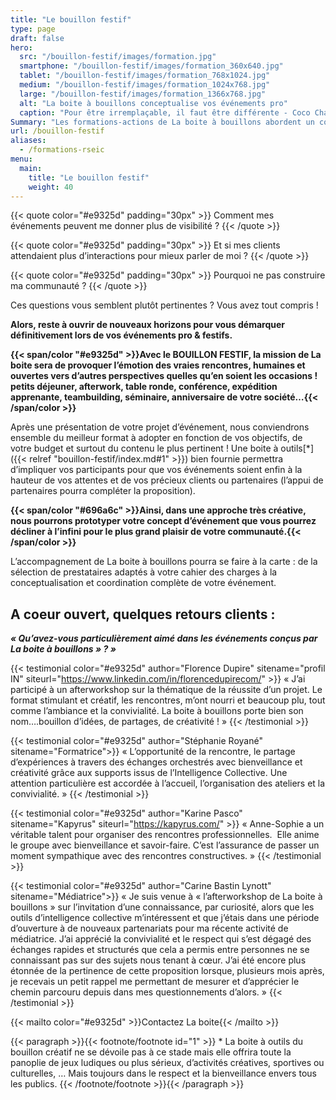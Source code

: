 ```yaml
---
title: "Le bouillon festif"
type: page
draft: false
hero:
  src: "/bouillon-festif/images/formation.jpg"
  smartphone: "/bouillon-festif/images/formation_360x640.jpg"
  tablet: "/bouillon-festif/images/formation_768x1024.jpg"
  medium: "/bouillon-festif/images/formation_1024x768.jpg"
  large: "/bouillon-festif/images/formation_1366x768.jpg"
  alt: "La boite à bouillons conceptualise vos événements pro"
  caption: "Pour être irremplaçable, il faut être différente - Coco Chanel."
Summary: "Les formations-actions de La boite à bouillons abordent un contenu thématique en associant des processus d'intelligence collective. Les stagiaires montent en compétence sur des thématiques stratégiques pour l'organisation et sont en capacité d'accompagner leurs équipes dans la conduite de changement avec des méthodes d'intelligence collective opérationnelles et efficaces."
url: /bouillon-festif
aliases:
  - /formations-rseic
menu:
  main:
    title: "Le bouillon festif"
    weight: 40
---
```


{{< quote color="#e9325d" padding="30px" >}}
Comment mes événements peuvent me donner plus de visibilité ?
{{< /quote >}}

{{< quote color="#e9325d" padding="30px" >}}
Et si mes clients attendaient plus d&rsquo;interactions pour mieux parler de moi ?
{{< /quote >}}

{{< quote color="#e9325d" padding="30px" >}}
Pourquoi ne pas construire ma communauté ?
{{< /quote >}}

Ces questions vous semblent plutôt pertinentes ? Vous avez tout compris !

**Alors, reste à ouvrir de nouveaux horizons pour vous démarquer définitivement lors de vos événements pro & festifs.**

**{{< span/color "#e9325d" >}}Avec le BOUILLON FESTIF, la mission de La boite sera de provoquer l’émotion des vraies rencontres, humaines et ouvertes vers d’autres perspectives quelles qu’en soient les occasions ! petits déjeuner, afterwork, table ronde, conférence, expédition apprenante, teambuilding, séminaire, anniversaire de votre société…{{< /span/color >}}**

Après une présentation de votre projet d’événement, nous conviendrons ensemble du meilleur format à adopter en fonction
de vos objectifs, de votre budget et surtout du contenu le plus pertinent ! Une boite à outils[*]({{< relref "bouillon-festif/index.md#1" >}}) bien fournie permettra
d’impliquer vos participants pour que vos événements soient enfin à la hauteur de vos attentes et de vos précieux
clients ou partenaires (l’appui de partenaires pourra compléter la proposition).

**{{< span/color "#696a6c" >}}Ainsi, dans une approche très créative, nous pourrons prototyper votre concept d&rsquo;événement que vous pourrez décliner à l&rsquo;infini pour le plus grand plaisir de votre communauté.{{< /span/color >}}**

L&rsquo;accompagnement de La boite à bouillons pourra se faire à la carte : de la sélection de prestataires adaptés à votre cahier des charges à la conceptualisation et coordination complète de votre événement.

## A coeur ouvert, quelques retours clients :

**_« Qu&rsquo;avez-vous particulièrement aimé dans les événements conçus par La boite à bouillons » ? »_**

{{< testimonial color="#e9325d" author="Florence Dupire" sitename="profil IN" siteurl="https://www.linkedin.com/in/florencedupirecom/" >}}
« J&rsquo;ai participé à un afterworkshop sur la thématique de la réussite d&rsquo;un projet. Le format stimulant et créatif, les rencontres, m&rsquo;ont nourri et beaucoup plu, tout comme l&rsquo;ambiance et la convivialité. La boite à bouillons porte bien son nom&#8230;.bouillon d&rsquo;idées, de partages, de créativité ! »
{{< /testimonial >}}

{{< testimonial color="#e9325d" author="Stéphanie Royané" sitename="Formatrice">}}
« L&rsquo;opportunité de la rencontre, le partage d&rsquo;expériences à travers des échanges orchestrés avec bienveillance et créativité grâce aux supports issus de l&rsquo;Intelligence Collective. Une attention particulière est accordée à l&rsquo;accueil, l&rsquo;organisation des ateliers et la convivialité. »
{{< /testimonial >}}

{{< testimonial color="#e9325d" author="Karine Pasco" sitename="Kapyrus" siteurl="https://kapyrus.com/" >}}
« Anne-Sophie a un véritable talent pour organiser des rencontres professionnelles.&nbsp; Elle anime le groupe avec bienveillance et savoir-faire. C’est l’assurance de passer un moment sympathique avec des rencontres constructives. »
{{< /testimonial >}}

{{< testimonial color="#e9325d" author="Carine Bastin Lynott" sitename="Médiatrice">}}
« Je suis venue à « l&rsquo;afterworkshop de La boite à bouillons » sur l&rsquo;invitation d&rsquo;une connaissance, par curiosité, alors que les outils d&rsquo;intelligence collective m&rsquo;intéressent et que j&rsquo;étais dans une période d&rsquo;ouverture à de nouveaux partenariats pour ma récente activité de médiatrice. J&rsquo;ai apprécié la convivialité et le respect qui s&rsquo;est dégagé des échanges rapides et structurés que cela a permis entre personnes ne se connaissant pas sur des sujets nous tenant à cœur. J&rsquo;ai été encore plus étonnée de la pertinence de cette proposition lorsque, plusieurs mois après, je recevais un petit rappel me permettant de mesurer et d&rsquo;apprécier le chemin parcouru depuis dans mes questionnements d&rsquo;alors. »
{{< /testimonial >}}

{{< mailto color="#e9325d" >}}Contactez La boite{{< /mailto >}}

{{< paragraph >}}{{< footnote/footnote id="1" >}}
\* La boite à outils du bouillon créatif ne se dévoile pas à ce stade mais elle offrira toute la panoplie de jeux ludiques ou plus sérieux, d&rsquo;activités créatives, sportives ou culturelles, &#8230; Mais toujours dans le respect et la bienveillance envers tous les publics.
{{< /footnote/footnote >}}{{< /paragraph >}}
